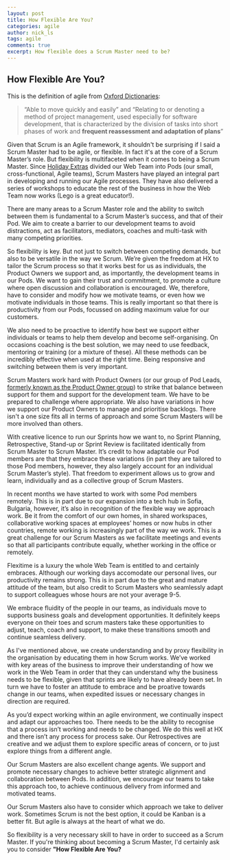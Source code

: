 ```yaml
---
layout: post
title: How Flexible Are You?
categories: agile
author: nick_ls
tags: agile
comments: true
excerpt: How flexible does a Scrum Master need to be?
---
```


## How Flexible Are You?

This is the definition of agile from [Oxford Dictionaries](http://www.oxforddictionaries.com/definition/english/agile):
>“Able to move quickly and easily” and “Relating to or denoting a method of project management, used especially for software development, that is characterized by the division of tasks into short phases of work and **frequent reassessment and adaptation of plans**”

Given that Scrum is an Agile framework, it shouldn't be surprising if I said a Scrum Master had to be agile, or flexible. In fact it's at the core of a Scrum Master’s role. But flexibility is multifaceted when it comes to being a Scrum Master. Since [Holiday Extras](http://www.holidayextras.co.uk/) divided our Web Team into Pods (our small, cross-functional, Agile teams), Scrum Masters have played an integral part in developing and running our Agile processes. They have also delivered a series of workshops to educate the rest of the business in how the Web Team now works (Lego is a great educator!). 

There are many areas to a Scrum Master role and the ability to switch between them is fundamental to a Scrum Master’s success, and that of their Pod. We aim to create a barrier to our development teams to avoid distractions, act as facilitators, mediators, coaches and multi-task with many competing priorities.

So flexibility is key. But not just to switch between competing demands, but also to be versatile in the way we Scrum. We’re given the freedom at HX to tailor the Scrum process so that it works best for us as individuals, the Product Owners we support and, as importantly, the development teams in our Pods. We want to gain their trust and commitment, to promote a culture where open discussion and collaboration is encouraged. We, therefore, have to consider and modify how we motivate teams, or even how we motivate individuals in those teams. This is really important so that there is productivity from our Pods, focussed on adding maximum value for our customers.

We also need to be proactive to identify how best we support either individuals or teams to help them develop and become self-organising. On occasions coaching is the best solution, we may need to use feedback, mentoring or training (or a mixture of these). All these methods can be incredibly effective when used at the right time. Being responsive and switching between them is very important.

Scrum Masters work hard with Product Owners (or our group of Pod Leads, [formerly known as the Product Owner group](http://tech.holidayextras.co.uk/product/owner,/pod/lead/2016/05/31/the-group-formerly-known-as-pos/)) to strike that balance between support for them and support for the development team. We have to be prepared to challenge where appropriate. We also have variations in how we support our Product Owners to manage and prioritise backlogs. There isn't a one size fits all in terms of approach and some Scrum Masters will be more involved than others.

With creative licence to run our Sprints how we want to, no Sprint Planning, Retrospective, Stand-up or Sprint Review is facilitated identically from Scrum Master to Scrum Master. It’s credit to how adaptable our Pod members are that they embrace these variations (in part they are tailored to those Pod members, however, they also largely account for an individual Scrum Master’s style). That freedom to experiment allows us to grow and learn, individually and as a collective group of Scrum Masters.

In recent months we have started to work with some Pod members remotely. This is in part due to our expansion into a tech hub in Sofia, Bulgaria, however, it’s also in recognition of the flexible way we approach work. Be it from the comfort of our own homes, in shared workspaces, collaborative working spaces at employees’ homes or now hubs in other countries, remote working is increasingly part of the way we work. This is a great challenge for our Scrum Masters as we facilitate meetings and events so that all participants contribute equally, whether working in the office or remotely.

Flexitime is a luxury the whole Web Team is entitled to and certainly embraces. Although our working days accomodate our personal lives, our productivity remains strong. This is in part due to the great and mature attitude of the team, but also credit to Scrum Masters who seamlessly adapt to support colleagues whose hours are not your average 9-5.

We embrace fluidity of the people in our teams, as individuals move to supports business goals and development opportunities. It definitely keeps everyone on their toes and scrum masters take these opportunities to adjust, teach, coach and support, to make these transitions smooth and continue seamless delivery.

As I've mentioned above, we create understanding and by proxy flexibility in the organisation by educating them in how Scrum works. We’ve worked with key areas of the business to improve their understanding of how we work in the Web Team in order that they can understand why the business needs to be flexible, given that sprints are likely to have already been set. In turn we have to foster an attitude to embrace and be proative towards change in our teams, when expedited issues or necessary changes in direction are required.

As you’d expect working within an agile environment, we continually inspect and adapt our approaches too. There needs to be the ability to recognise that a process isn’t working and needs to be changed. We do this well at HX and there isn’t any process for process sake. Our Retrospectives are creative and we adjust them to explore specific areas of concern, or to just explore things from a different angle.

Our Scrum Masters are also excellent change agents. We support and promote necessary changes to achieve better strategic alignment and collaboration between Pods. In addition, we encourage our teams to take this approach too, to achieve continuous delivery from informed and motivated teams.

Our Scrum Masters also have to consider which approach we take to deliver work. Sometimes Scrum is not the best option, it could be Kanban is a better fit. But agile is always at the heart of what we do.

So flexibility is a very necessary skill to have in order to succeed as a Scrum Master. If you're thinking about becoming a Scrum Master, I'd certainly ask you to consider **"How Flexible Are You?**

